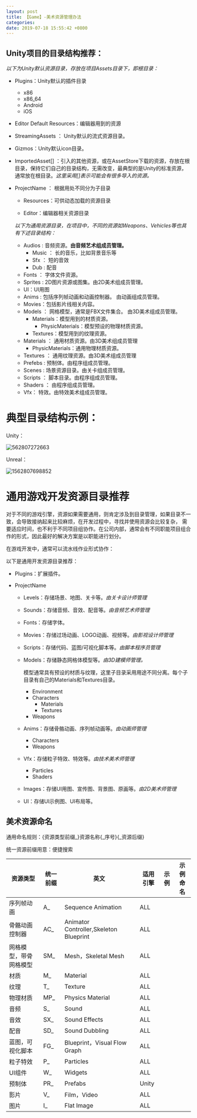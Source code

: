 ```yaml
---
layout: post
title: 【Game】-美术资源管理办法
categories: 
date: 2019-07-18 15:55:42 +0800
---
```

## Unity项目的目录结构推荐：
*以下为Unity默认资源目录，存放在项目Assets目录下，即根目录：*

- Plugins：Unity默认的插件目录
    - x86
    - x86_64
    - Android
    - iOS
- Editor Default Resources：编辑器用到的资源
- StreamingAssets ： Unity默认的流式资源目录。
- Gizmos：Unity默认icon目录。
     

- ImportedAsset[] ：引入的其他资源，或在AssetStore下载的资源，存放在根目录，保持它们自己的目录结构，无需改变，最典型的是Unity的标准资源，通常放在根目录。<i>这里采用[]表示可能会有很多导入的资源。</i>

    
- ProjectName ： 根据用处不同分为子目录
    - Resources：可供动态加载的资源目录
    
    - Editor：编辑器相关资源目录
    
        
    
    *以下为通用资源目录，在项目中，不同的资源如Weapons、Vehicles等也具有下述目录结构：*
    
    - Audios : 音频资源。**由音频艺术组成员管理。**
        - Music ： 长的音乐，比如背景音乐等
        - Sfx ： 短的音效
        - Dub : 配音
    - Fonts ： 字体文件资源。
    - Sprites : 2D图片资源或图集。由2D美术组成员管理。
    - UI：UI用图
    - Anims : 包括序列帧动画和动画控制器。 由动画组成员管理。
    - Movies：包括影片线相关内容。
    - Models ： 网格模型，通常是FBX文件集合。 由3D美术组成员管理。
        - Materials：模型用到的材质资源。
            - PhysicMaterials：模型预设的物理材质资源。
        - Textures：模型用到的纹理资源。
    - Materials ： 通用材质资源。由3D美术组成员管理
        - PhysicMaterials：通用物理材质资源。
    - Textures ： 通用纹理资源。由3D美术组成员管理
    - Prefebs : 预制体。由程序组成员管理。
    - Scenes : 场景资源目录。由关卡组成员管理。
    - Scripts ： 脚本目录。由程序组成员管理。
    - Shaders ： 由程序组成员管理。
    - Vfx： 特效。由特效美术组成员管理。

# 典型目录结构示例：

Unity：

![562807272663](../../..assets/images/1562807272663.png)

Unreal：

![1562807698852](../../../assets/images/1562807698852.png)



# 通用游戏开发资源目录推荐

对于不同的游戏引擎，资源如果需要通用，则肯定涉及到目录管理，如果目录不一致，会导致接纳起来比较麻烦，在开发过程中，寻找并使用资源会比较复杂， 需要适应时间，也不利于不同项目组协作。在公司内部，通常会有不同职能项目组合作的形式，因此最好的解决方案是以职能进行划分。

在游戏开发中，通常可以流水线作业形式协作：



以下是通用开发资源目录推荐：

* Plugins：扩展插件。

- ProjectName

  - Levels：存储场景、地图、关卡等。*由关卡设计师管理*

  - Sounds：存储音频、音效、配音等。*由音频艺术师管理*

  - Fonts：存储字体。

  - Movies：存储过场动画、LOGO动画、视频等。*由影视设计师管理*

  - Scripts：存储代码、蓝图/可视化脚本等。*由脚本程序员管理*

  - Models：存储静态网格体模型等。*由3D建模师管理。*

    模型通常具有预设的材质与纹理，这里子目录采用用途不同分离。每个子目录有自己的Materials和Textures目录。

    - Environment
    - Characters
      - Materials
      - Textures
    - Weapons

  - Anims：存储骨骼动画、序列帧动画等。*由动画师管理*

    - Characters
    - Weapons

  - Vfx：存储粒子特效、特效等。*由技术美术师管理*

    - Particles
    - Shaders

  - Images：存储UI用图、宣传图、背景图、原画等。*由2D美术师管理*

  - UI：存储UI示例图、UI布局等。



## 美术资源命名

通用命名规则：{资源类型前缀\_}资源名称{\_序号}{\_资源后缀}

统一资源前缀用意：便捷搜索

| 资源类型               | 统一前缀 | 英文                                   | 适用引擎 | 示例 | 示例命名 |
| ---------------------- | -------- | -------------------------------------- | -------- | ---- | -------- |
| 序列帧动画             | A_       | Sequence Animation                     | ALL      |      |          |
| 骨骼动画控制器         | AC_      | Animator Controller,Skeleton Blueprint |    ALL      |      |          |
| 网格模型，带骨网格模型 | SM_      | Mesh，Skeletal Mesh                    |      ALL    |      |          |
| 材质                   | M_       | Material                               |    ALL      |      |          |
| 纹理                   | T_       | Texture                                |    ALL      |      |          |
| 物理材质               | MP_      | Physics Material                       |     ALL     |      |          |
| 音频                   | S_       | Sound                                  |     ALL     |      |          |
| 音效                   | SX_      | Sound Effects                          |     ALL     |      |          |
| 配音                   | SD_      | Sound Dubbling                         |     ALL     |      |          |
| 蓝图，可视化脚本       | FG_      | Blueprint，Visual Flow Graph           |       ALL   |      |          |
| 粒子特效               | P_       | Particles                              |     ALL     |      |          |
| UI组件                 | W_       | Widgets                                |    ALL      |      |          |
| 预制体                 | PR_      | Prefabs                                |     Unity     |      |          |
| 影片                   | V_       | Film，Video                            |     ALL     |      |          |
| 图片                   | I_       | Flat Image                             |    ALL     |      |          |

